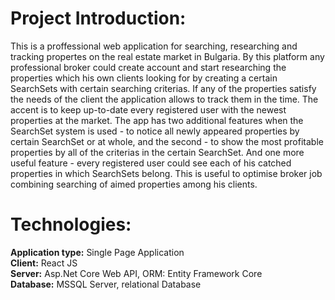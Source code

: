 
# Project Introduction: 
This is a proffessional web application for searching, researching and tracking propertes on the real estate market in Bulgaria. By this platform any professional broker could create account and start researching the properties which his own clients looking for by creating a certain SearchSets with certain searching criterias. If any of the properties satisfy the needs of the client the application allows to track them in the time. The accent is to keep up-to-date every registered user with the newest properties at the market. The app has two additional features when the SearchSet system is used - to notice all newly appeared properties by certain SearchSet or at whole, and the second - to show the most profitable properties by all of the criterias in the certain SearchSet. And one more useful feature - every registered user could see each of his catched properties in which SearchSets belong. This is useful to optimise broker job combining searching of aimed properties among his clients.
 
 # Technologies:
 **Application type:** Single Page Application  
 **Client:** React JS  
 **Server:** Asp.Net Core Web API, ORM: Entity Framework Core  
 **Database:** MSSQL Server, relational Database  
